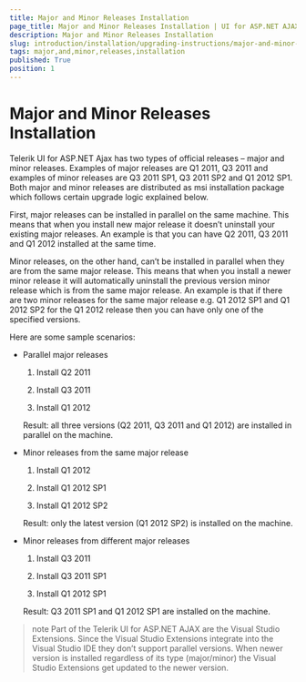 ```yaml
---
title: Major and Minor Releases Installation
page_title: Major and Minor Releases Installation | UI for ASP.NET AJAX Documentation
description: Major and Minor Releases Installation
slug: introduction/installation/upgrading-instructions/major-and-minor-releases-installation
tags: major,and,minor,releases,installation
published: True
position: 1
---
```


# Major and Minor Releases Installation



Telerik UI for ASP.NET Ajax has two types of official releases – major and minor releases. Examples of major releases are Q1 2011, Q3 2011 and examples of minor releases are Q3 2011 SP1, Q3 2011 SP2 and Q1 2012 SP1. Both major and minor releases are distributed as msi installation package which follows certain upgrade logic explained below.

First, major releases can be installed in parallel on the same machine. This means that when you install new major release it doesn’t uninstall your existing major releases. An example is that you can have Q2 2011, Q3 2011 and Q1 2012 installed at the same time.

Minor releases, on the other hand, can’t be installed in parallel when they are from the same major release. This means that when you install a newer minor release it will automatically uninstall the previous version minor release which is from the same major release. An example is that if there are two minor releases for the same major release e.g. Q1 2012 SP1 and Q1 2012 SP2 for the Q1 2012 release then you can have only one of the specified versions.

Here are some sample scenarios:

* Parallel major releases

	1. Install Q2 2011

	1. Install Q3 2011

	1. Install Q1 2012

	Result: all three versions (Q2 2011, Q3 2011 and Q1 2012) are installed in parallel on the machine.

* Minor releases from the same major release

	1. Install Q1 2012

	1. Install Q1 2012 SP1

	1. Install Q1 2012 SP2

	Result: only the latest version (Q1 2012 SP2) is installed on the machine.

* Minor releases from different major releases

	1. Install Q3 2011

	1. Install Q3 2011 SP1

	1. Install Q1 2012 SP1

	Result: Q3 2011 SP1 and Q1 2012 SP1 are installed on the machine.

>note Part of the Telerik UI for ASP.NET AJAX are the Visual Studio Extensions. Since the Visual Studio Extensions integrate into the Visual Studio IDE they don’t support parallel versions. When newer version is installed regardless of its type (major/minor) the Visual Studio Extensions get updated to the newer version.


